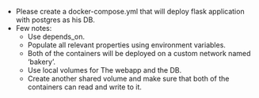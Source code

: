 - Please create a docker-compose.yml that will deploy flask application with postgres as his DB.
- Few notes:
  - Use depends_on.
  - Populate all relevant properties using environment variables.
  - Both of the containers will be deployed on a custom network named ‘bakery’.
  - Use local volumes for The webapp and the DB.
  - Create another shared volume and make sure that both of the containers can read and write to it.
